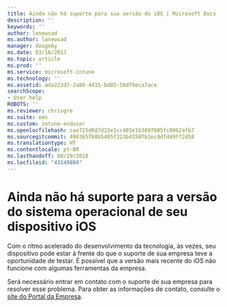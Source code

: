 ```yaml
---
title: Ainda não há suporte para sua versão do iOS | Microsoft Docs
description: ''
keywords: ''
author: lenewsad
ms.author: lanewsad
manager: dougeby
ms.date: 03/16/2017
ms.topic: article
ms.prod: ''
ms.service: microsoft-intune
ms.technology: ''
ms.assetid: ada223d7-2a80-4415-bd85-5bdf9eca7ace
searchScope:
- User help
ROBOTS: ''
ms.reviewer: chrisgre
ms.suite: ems
ms.custom: intune-enduser
ms.openlocfilehash: cae725d0d7d22e1cc485e1b3097605fc0862afb7
ms.sourcegitcommit: 490365fb8b5405f323b4358fb1ec9dfdd9ff2d58
ms.translationtype: HT
ms.contentlocale: pt-BR
ms.lasthandoff: 08/29/2018
ms.locfileid: "43149888"
---
```

# <a name="your-ios-devices-operating-system-version-isnt-yet-supported"></a>Ainda não há suporte para a versão do sistema operacional de seu dispositivo iOS

Com o ritmo acelerado do desenvolvimento da tecnologia, às vezes, seu dispositivo pode estar à frente do que o suporte de sua empresa teve a oportunidade de testar. É possível que a versão mais recente do iOS não funcione com algumas ferramentas da empresa.

Será necessário entrar em contato com o suporte de sua empresa para resolver esse problema. Para obter as informações de contato, consulte o [site do Portal da Empresa](https://go.microsoft.com/fwlink/?linkid=2010980).
